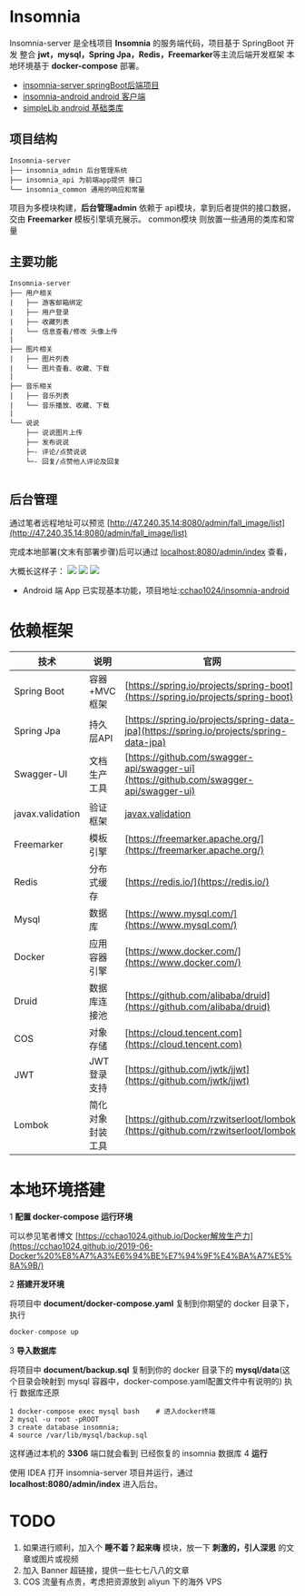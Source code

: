 # Insomnia

Insomnia-server 是全栈项目 **Insomnia** 的服务端代码，项目基于 SpringBoot 开发
整合 **jwt，mysql，Spring Jpa，Redis，Freemarker**等主流后端开发框架
本地环境基于 **docker-compose** 部署。

 * [insomnia-server springBoot后端项目](https://github.com/cchao1024/insomnia-server)
 * [insomnia-android android 客户端](https://github.com/cchao1024/insomnia-android)
 * [simpleLib android 基础类库](https://github.com/cchao1024/insomnia-server)

## 项目结构
```
Insomnia-server
├── insomnia_admin 后台管理系统
├── insomnia_api 为前端app提供 接口
└── insomnia_common 通用的响应和常量
```
项目为多模块构建，**后台管理admin** 依赖于 api模块，拿到后者提供的接口数据，交由 **Freemarker** 模板引擎填充展示。
common模块 则放置一些通用的类库和常量

## 主要功能
```
Insomnia-server
├── 用户相关
|   ├── 游客邮箱绑定
|   ├── 用户登录
|   ├── 收藏列表
|   └── 信息查看/修改 头像上传
|
├── 图片相关
|   ├── 图片列表
|   └── 图片查看、收藏、下载 
|
├── 音乐相关
|   ├── 音乐列表
|   └── 音乐播放、收藏、下载 
|
└── 说说
    ├── 说说图片上传  
    ├── 发布说说
    ├─- 评论/点赞说说
    └─- 回复/点赞他人评论及回复
      
```

## 后台管理
通过笔者远程地址可以预览 [http://47.240.35.14:8080/admin/fall_image/list](http://47.240.35.14:8080/admin/fall_image/list) 

完成本地部署(文末有部署步骤)后可以通过 [localhost:8080/admin/index](localhost:8080/admin/index) 查看，

大概长这样子：
![](https://raw.githubusercontent.com/cchao1024/insomnia-server/master/document/admin_1.jpg) 
![](https://raw.githubusercontent.com/cchao1024/insomnia-server/master/document/admin_2.jpg) 
![](https://raw.githubusercontent.com/cchao1024/insomnia-server/master/document/admin_3.jpg) 


* Android 端 App 已实现基本功能，项目地址:[cchao1024/insomnia-android](https://github.com/cchao1024/insomnia-android)

# 依赖框架
技术 | 说明 | 官网
----|----|----
Spring Boot | 容器+MVC框架 | [https://spring.io/projects/spring-boot](https://spring.io/projects/spring-boot)
Spring Jpa | 持久层API | [https://spring.io/projects/spring-data-jpa](https://spring.io/projects/spring-data-jpa)
Swagger-UI | 文档生产工具 | [https://github.com/swagger-api/swagger-ui](https://github.com/swagger-api/swagger-ui)
javax.validation | 验证框架 | [javax.validation](https://docs.oracle.com/javaee/7/api/javax/validation/package-summary.html)
Freemarker | 模板引擎 | [https://freemarker.apache.org/](https://freemarker.apache.org/)
Redis | 分布式缓存 | [https://redis.io/](https://redis.io/)
Mysql | 数据库 | [https://www.mysql.com/](https://www.mysql.com/)
Docker | 应用容器引擎 | [https://www.docker.com/](https://www.docker.com/)
Druid | 数据库连接池 | [https://github.com/alibaba/druid](https://github.com/alibaba/druid)
COS | 对象存储 | [https://cloud.tencent.com](https://cloud.tencent.com)
JWT | JWT登录支持 | [https://github.com/jwtk/jjwt](https://github.com/jwtk/jjwt)
Lombok | 简化对象封装工具 | [https://github.com/rzwitserloot/lombok](https://github.com/rzwitserloot/lombok)

# 本地环境搭建
1 **配置 docker-compose 运行环境**

 可以参见笔者博文 [https://cchao1024.github.io/Docker解放生产力](https://cchao1024.github.io/2019-06-Docker%20%E8%A7%A3%E6%94%BE%E7%94%9F%E4%BA%A7%E5%8A%9B/)

2 **搭建开发环境**

将项目中 **document/docker-compose.yaml** 复制到你期望的 docker 目录下，执行

```c
docker-compose up
```
3 **导入数据库**
 
将项目中 **document/backup.sql** 复制到你的 docker 目录下的 **mysql/data**(这个目录会映射到 mysql 容器中，docker-compose.yaml配置文件中有说明的)
 执行 数据库还原
 
 ```$xslt
 1 docker-compose exec mysql bash    # 进入docker终端
 2 mysql -u root -pROOT
 3 create database insomnia;
 4 source /var/lib/mysql/backup.sql
 ```
这样通过本机的 **3306** 端口就会看到 已经恢复的 insomnia 数据库
4 **运行** 

 使用 IDEA 打开 insomnia-server 项目并运行，通过 **localhost:8080/admin/index** 进入后台。

# TODO 
1. 如果进行顺利，加入个 **睡不着？起来嗨** 模块，放一下 **刺激的，引人深思** 的文章或图片或视频
2. 加入 Banner 超链接，提供一些七七八八的文章
3. COS 流量有点贵，考虑把资源放到 aliyun 下的海外 VPS